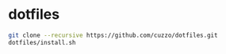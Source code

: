 dotfiles
========


```bash
git clone --recursive https://github.com/cuzzo/dotfiles.git
dotfiles/install.sh
```
